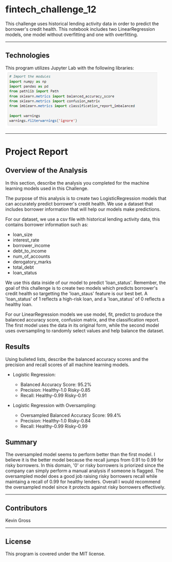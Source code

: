 # fintech_challenge_12
This challenge uses historical lending activity data in order to predict the borrower's credit health. This notebook includes two LinearRegression models, 
one model without overfitting and one with overfitting.

---
## Technologies
This program utilizes Jupyter Lab with the following libraries:
![](Resources/imports.PNG)

---
# Project Report

## Overview of the Analysis

In this section, describe the analysis you completed for the machine learning models used in this Challenge.

The purpose of this analysis is to create two LogisticRegression models that can accurately predict borrower's credit health. We use a dataset that includes borrower 
information that will help our models make predictions.

For our dataset, we use a csv file with historical lending activity data, this contains borrower information such as:
* loan_size
* interest_rate
* borrower_income
* debt_to_income
* num_of_accounts
* derogatory_marks
* total_debt
* loan_status

We use this data inside of our model to predict 'loan_status'. Remember, the goal of this challenge is to create two models which predicts borrower's credit health so 
targetting the 'loan_staus' feature is our best bet. A 'loan_status' of 1 reflects a high-risk loan, and a 'loan_status' of 0 reflects a healthy loan.

For our LinearRegression models we use model, fit, predict to produce the balanced accuracy score, confusion matrix, and the classification report.
The first model uses the data in its original form, while the second model uses oversampling to randomly select values and help balance the dataset.

## Results

Using bulleted lists, describe the balanced accuracy scores and the precision and recall scores of all machine learning models.

* Logistic Regression:
	* Balanced Accuracy Score: 95.2%
	* Precision: Healthy-1.0  Risky-0.85
	* Recall: Healthy-0.99  Risky-0.91

* Logistic Regression with Oversampling:
	* Oversampled Balanced Accuracy Score: 99.4%
	* Precision: Healthy-1.0  Risky-0.84
	* Recall: Healthy-0.99  Risky-0.99

## Summary

The oversampled model seems to perform better than the first model. I believe it is the better model because the recall jumps from 0.91 to 0.99 for risky borrowers.
In this domain, '0' or risky borrowers is priorized since the company can simply perform a manual analysis if someone is flagged. The oversampled model does a good job
raising risky borrowers recall while maintaing a recall of 0.99 for healthy lenders. Overall I would recommend the oversampled model since it protects against risky borrowers
effectively.

---
## Contributors
Kevin Gross

---
## License
This program is covered under the MIT license.